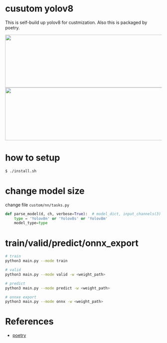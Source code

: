 # cusutom yolov8

This is self-build up yolov8 for custmization.
Also this is packaged by poetry.

<img src="https://github.com/madara-tribe/custom-yolov8/assets/48679574/4acea454-cfc0-42ac-819e-51d495ec131b" width="850px" height="170px"/>

<img src="https://github.com/madara-tribe/custom-yolov8/assets/48679574/33da605b-f188-4dde-9e0f-e2fa4d1a43b9" width="850px" height="170px"/>


# how to setup
```sh
$ ./install.sh
```

# change model size
change file <code>custom/nn/tasks.py</code>
```python
def parse_model(d, ch, verbose=True):  # model_dict, input_channels(3)
    type = 'Yolov8n' or 'Yolov8s' or 'Yolov8m'
    model_type=type
```
# train/valid/predict/onnx_export
```sh
# train
python3 main.py --mode train

# valid
python3 main.py --mode valid -w <weight_path>

# predict
python3 main.py --mode predict -w <weight_path>

# onnxe export
python3 main.py --mode onnx -w <weight_path>
```


# References
- [poetry](https://qiita.com/ksato9700/items/b893cf1db83605898d8a)
